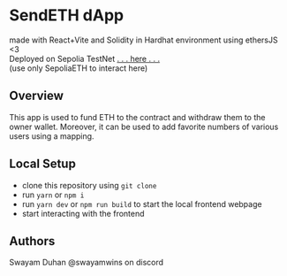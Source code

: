 # SendETH dApp
made with React+Vite and Solidity in Hardhat environment using ethersJS <3  
Deployed on Sepolia TestNet [. . . here . . .](https://dapp-ethers-swayam.netlify.app/)  
(use only SepoliaETH to interact here)

## Overview
This app is used to fund ETH to the contract and withdraw them to the owner wallet. Moreover, it can be used to add favorite numbers of various users using a mapping.

## Local Setup
- clone this repository using `git clone`
- run `yarn` or `npm i`
- run `yarn dev` or `npm run build` to start the local frontend webpage
- start interacting with the frontend

## Authors
Swayam Duhan
@swayamwins on discord
